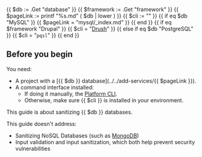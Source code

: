{{ $db := .Get "database" }}
{{ $framework := .Get "framework" }}
{{ $pageLink := printf "%s.md" ( $db | lower ) }}
{{ $cli := "" }}
{{ if eq $db "MySQL" }}
  {{ $pageLink = "mysql/_index.md" }}
{{ end }}
{{ if eq $framework "Drupal" }}
  {{ $cli = "[Drush](https://www.drush.org/latest/install/)" }}
{{ else if eq $db "PostgreSQL" }}
  {{ $cli = "<code>pqsl</code>" }}
{{ end }}
## Before you begin

You need:

- A project with a [{{ $db }} database](../../add-services/{{ $pageLink }}).
- A command interface installed:
  - If doing it manually, the [Platform CLI](../../administration/cli/_index.md).
  - Otherwise, make sure {{ $cli }} is installed in your environment.

This guide is about sanitizing {{ $db }} databases.

This guide doesn't address:

- Sanitizing NoSQL Databases (such as [MongoDB](../../add-services/mongodb.md))
- Input validation and input sanitization, which both help prevent security vulnerabilities
